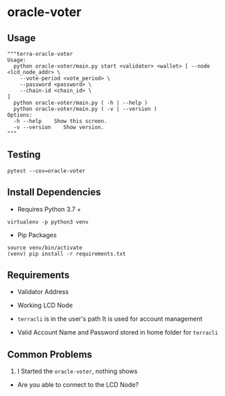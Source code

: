 # oracle-voter

## Usage

```
"""terra-oracle-voter
Usage:
  python oracle-voter/main.py start <validator> <wallet> [ --node <lcd_node_addr> \
    --vote-period <vote_period> \
    --password <password> \
    --chain-id <chain_id> \
]
  python oracle-voter/main.py ( -h | --help )
  python oracle-voter/main.py ( -v | --version )
Options:
  -h --help    Show this screen.
  -v --version    Show version.
"""
```

## Testing

```
pytest --cov=oracle-voter

```

## Install Dependencies

- Requires Python 3.7 +
```
virtualenv -p python3 venv
```
- Pip Packages

```
source venv/bin/activate
(venv) pip install -r requirements.txt
```

## Requirements
- Validator Address
- Working LCD Node 
- `terracli` is in the user's path
   It is used for account management

- Valid Account Name and Password stored in home folder for `terracli`


## Common Problems

1. I Started the `oracle-voter`, nothing shows
- Are you able to connect to the LCD Node?
